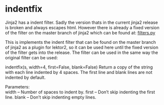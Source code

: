 # indentfix

Jinja2 has a indent filter. Sadly the version thats in the current jinja2 release is broken and always escapes html. However there is already a fixed version of the filter on the master branch of jinja2 which can be found at: [filters.py](https://github.com/pallets/jinja/blob/master/jinja2/filters.py)

This is implements the indent filter that can be found on the master branch of jinja2 as a plugin for lektor2, so it can be used here until the fixed version of the filter gets into the release. The filter can be used in the same way the original filter can be used:

indentfix(s, width=4, first=False, blank=False)
  Return a copy of the string with each line indented by 4 spaces. The first line and blank lines are not indented by default.

  Parameters:	
  width – Number of spaces to indent by.
  first – Don’t skip indenting the first line.
  blank – Don’t skip indenting empty lines.
